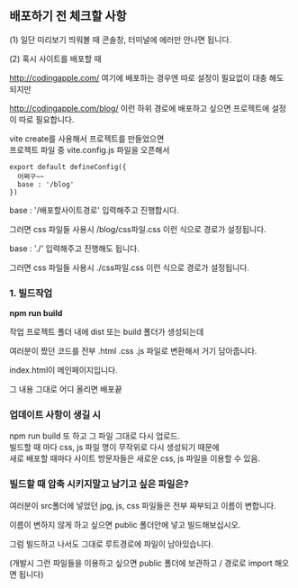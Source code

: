 ## 배포하기 전 체크할 사항
(1) 일단 미리보기 띄워볼 때 콘솔창, 터미널에 에러만 안나면 됩니다.

(2) 혹시 사이트를 배포할 때 

http://codingapple.com/ 여기에 배포하는 경우엔 따로 설정이 필요없이 대충 해도 되지만

http://codingapple.com/blog/ 이런 하위 경로에 배포하고 싶으면 프로젝트에 설정이 따로 필요합니다. 

vite create를 사용해서 프로젝트를 만들었으면   
프로젝트 파일 중 vite.config.js 파일을 오픈해서
```
export default defineConfig({
  어쩌구~~
  base : '/blog'
}) 
```
base : '/배포할사이트경로' 입력해주고 진행합시다.

그러면 css 파일들 사용시 /blog/css파일.css 이런 식으로 경로가 설정됩니다.

base : './' 입력해주고 진행해도 됩니다.

그러면 css 파일들 사용시 ./css파일.css 이런 식으로 경로가 설정됩니다.

### 1. 빌드작업
**npm run build**

작업 프로젝트 폴더 내에 dist 또는 build 폴더가 생성되는데 

여러분이 짰던 코드를 전부 .html .css .js 파일로 변환해서 거기 담아줍니다.

index.html이 메인페이지입니다. 

그 내용 그대로 어디 올리면 배포끝


### 업데이트 사항이 생길 시
npm run build 또 하고 그 파일 그대로 다시 업로드.   
빌드할 때 마다 css, js 파일 명이 무작위로 다시 생성되기 때문에   
새로 배포할 때마다 사이트 방문자들은 새로운 css, js 파일을 이용할 수 있음.

### 빌드할 때 압축 시키지말고 남기고 싶은 파일은?

여러분이 src폴더에 넣었던 jpg, js, css 파일들은 전부 짜부되고 이름이 변합니다.

이름이 변하지 않게 하고 싶으면 public 폴더안에 넣고 빌드해보십시오.

그럼 빌드하고 나서도 그대로 루트경로에 파일이 남아있습니다.

(개발시 그런 파일들을 이용하고 싶으면 public 폴더에 보관하고 / 경로로 import 해오면 됩니다)